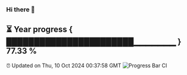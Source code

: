 ### Hi there 👋
⏳ Year progress { ███████████████████████▁▁▁▁▁▁▁ } 77.33 %
---
⏰ Updated on Thu, 10 Oct 2024 00:37:58 GMT
![Progress Bar CI](https://github.com/Moyi321/Moyi321/workflows/Progress%20Bar%20CI/badge.svg)
